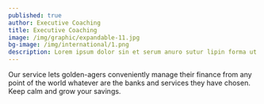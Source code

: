 ```yaml
---
published: true
author: Executive Coaching
title: Executive Coaching
image: /img/graphic/expandable-11.jpg
bg-image: /img/international/1.png
description: Lorem ipsum dolor sin et serum anuro sutur lipin forma ut
---
```


Our service lets golden-agers conveniently manage their finance from any point of the world whatever are the banks and services they have chosen. Keep calm and grow your savings.